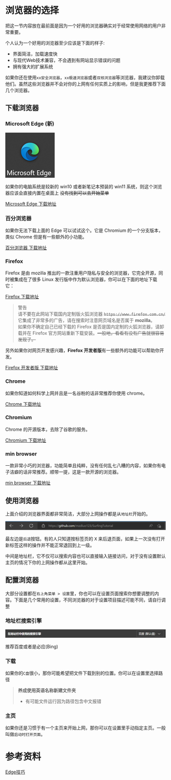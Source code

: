 # 浏览器的选择

把这一节内容放在最前面是因为一个好用的浏览器确实对于经常使用网络的用户非常重要。

个人认为一个好用的浏览器至少应该是下面的样子:

* 界面简洁，加载速度快
* 与现代Web技术兼容，不会遇到有网站显示错误的问题
* 拥有强大的扩展系统

如果你还在使用`xx安全浏览器`，`xx极速浏览器`或者`双核浏览器`等浏览器，我建议你卸载他们。虽然这些浏览器并不会对你的上网有任何实质上的影响，但是我更推荐下面几个浏览器。

## 下载浏览器

### Microsoft Edge (新)

![edge](../img/chap2_edge.png)

如果你的电脑系统是较新的 win10 或者新笔记本预装的 win11 系统，则这个浏览器应该会直接内置在桌面上 ~~没有找到可以去开始菜单~~

[Microsoft Edge 下载地址](https://www.microsoft.com/zh-cn/edge)

### 百分浏览器

如果你无法下载上面的 Edge 可以试试这个。它是 Chromium 的一个分支版本，类似 Chrome 但是有一些额外的小功能。

[百分浏览器 下载地址](https://www.centbrowser.cn/)

### Firefox

Firefox 是由 mozilla 推出的一款注重用户隐私与安全的浏览器，它完全开源，同时被集成在了很多 Linux 发行版中作为默认浏览器，你可以在下面的地址下载它：

[Firefox 下载地址](https://www.mozilla.org/zh-CN/firefox/)

> 警告\
> 请不要在此网站下载国内定制版火狐浏览器 ~~`https://www.firefox.com.cn/`~~ 它集成了非常多的广告，请在搜索时注意网页域名是否属于 **mozilla**。\
> 如果你不确定自己已经下载的 Firefox 是否是国内定制的火狐浏览器，请卸载并在 Firefox 官方网站重新下载安装。~~一般地，看看有没有广告就很容易发现了。~~

另外如果你对网页开发感兴趣，**Firefox 开发者版**有一些额外的功能可以帮助你开发。

[Firefox 开发者版 下载地址](https://www.mozilla.org/zh-CN/firefox/developer/)

### Chrome

如果你知道如何科学上网并且是一名谷粉的话非常推荐你使用 chrome。

[Chrome 下载地址](https://www.google.com/chrome/)

### Chromium

Chrome 的开源版本，去除了谷歌的服务。

[Chromium 下载地址](https://www.chromium.org/)

### min browser

一款非常小巧的浏览器，功能简单且纯粹，没有任何乱七八糟的内容，如果你有电子洁癖的话非常推荐。顺带一提，这是一款开源的浏览器。

[min browser 下载地址](https://minbrowser.org/)

## 使用浏览器

上面介绍的浏览器界面都非常简洁，大部分上网操作都是从`地址栏`开始的。

![地址栏](../img/chap2_edge_location.png)

最左边是`后退`按钮。有的人只知道按标签页的 <kbd>X</kbd> 来后退页面，如果上一次没有打开新标签这样的操作并不能正常退回到上一级。

中间是地址栏，它不仅可以搜索内容也可以直接输入链接访问，对于没有设置默认主页的情况下你的上网操作都从这里开始。

## 配置浏览器

大部分设置都在`右上角菜单 > 设置`里，你也可以在设置页面搜索你想要调整的内容。下面是几个常用的设置，不同浏览器的对于设置项目描述可能不同，请自行调整

### 地址栏搜索引擎

![默认搜索](../img/chap2_default_search.png)

推荐百度或者是必应(Bing)

### 下载

如果你的`C盘`很小，那你可能希望把文件下载到别的位置。你可以在设置里选择路径

>**养成使用英语名称新建文件夹**
>- 有可能文件运行因为路径包含中文报错 

### 主页

如果你还是习惯于有一个主页来开始上网，那你可以在设置里手动指定主页。一般叫做`启动时打开页面`。


# 参考资料

[Edge技巧](https://microsoftedgetips.microsoft.com/zh-cn/)
